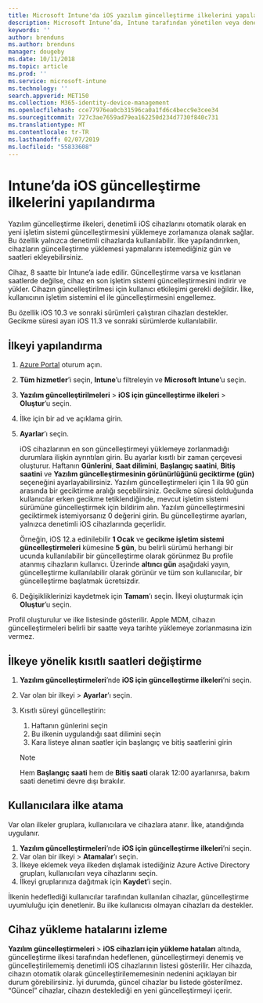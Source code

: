 ```yaml
---
title: Microsoft Intune'da iOS yazılım güncelleştirme ilkelerini yapılandırma - Azure | Microsoft Docs
description: Microsoft Intune’da, Intune tarafından yönetilen veya denetlenen iOS cihazlarında otomatik olarak yüklü yazılımların güncelleştirmelerini kısıtlamak için bir yapılandırma ilkesi oluşturun veya ekleyin. Güncelleştirmelerin yükleneceği tarihi ve saati seçebilirsiniz. Bu ilkeyi gruplara, kullanıcılara veya cihazlara da atayarak yükleme hatalarını denetleyebilirsiniz.
keywords: ''
author: brenduns
ms.author: brenduns
manager: dougeby
ms.date: 10/11/2018
ms.topic: article
ms.prod: ''
ms.service: microsoft-intune
ms.technology: ''
search.appverid: MET150
ms.collection: M365-identity-device-management
ms.openlocfilehash: cce77976ea0cb31596ca0a1fd6c4becc9e3cee34
ms.sourcegitcommit: 727c3ae7659ad79ea162250d234d7730f840c731
ms.translationtype: MT
ms.contentlocale: tr-TR
ms.lasthandoff: 02/07/2019
ms.locfileid: "55833608"
---
```

# <a name="configure-ios-update-policies-in-intune"></a>Intune’da iOS güncelleştirme ilkelerini yapılandırma

Yazılım güncelleştirme ilkeleri, denetimli iOS cihazlarını otomatik olarak en yeni işletim sistemi güncelleştirmesini yüklemeye zorlamanıza olanak sağlar. Bu özellik yalnızca denetimli cihazlarda kullanılabilir. İlke yapılandırırken, cihazların güncelleştirme yüklemesi yapmalarını istemediğiniz gün ve saatleri ekleyebilirsiniz. 

Cihaz, 8 saatte bir Intune’a iade edilir. Güncelleştirme varsa ve kısıtlanan saatlerde değilse, cihaz en son işletim sistemi güncelleştirmesini indirir ve yükler. Cihazın güncelleştirilmesi için kullanıcı etkileşimi gerekli değildir. İlke, kullanıcının işletim sistemini el ile güncelleştirmesini engellemez.

Bu özellik iOS 10.3 ve sonraki sürümleri çalıştıran cihazları destekler. Gecikme süresi ayarı iOS 11.3 ve sonraki sürümlerde kullanılabilir.

## <a name="configure-the-policy"></a>İlkeyi yapılandırma
1. [Azure Portal](https://portal.azure.com) oturum açın.
2. **Tüm hizmetler**’i seçin, **Intune**’u filtreleyin ve **Microsoft Intune**’u seçin.
3. **Yazılım güncelleştirilmeleri** > **iOS için güncelleştirme ilkeleri** > **Oluştur**’u seçin.
4. İlke için bir ad ve açıklama girin.
5. **Ayarlar**’ı seçin. 

    iOS cihazlarının en son güncelleştirmeyi yüklemeye zorlanmadığı durumlara ilişkin ayrıntıları girin. Bu ayarlar kısıtlı bir zaman çerçevesi oluşturur. Haftanın **Günlerini**, **Saat dilimini**, **Başlangıç saatini**, **Bitiş saatini** ve **Yazılım güncelleştirmesinin görünürlüğünü geciktirme (gün)** seçeneğini ayarlayabilirsiniz. Yazılım güncelleştirmeleri için 1 ila 90 gün arasında bir geciktirme aralığı seçebilirsiniz. Gecikme süresi dolduğunda kullanıcılar erken gecikme tetiklendiğinde, mevcut işletim sistemi sürümüne güncelleştirmek için bildirim alın. Yazılım güncelleştirmesini geciktirmek istemiyorsanız 0 değerini girin. Bu güncelleştirme ayarları, yalnızca denetimli iOS cihazlarında geçerlidir.
  
    Örneğin, iOS 12.a edinilebilir **1 Ocak** ve **gecikme işletim sistemi güncelleştirmeleri** kümesine **5 gün**, bu belirli sürümü herhangi bir ucunda kullanılabilir bir güncelleştirme olarak görünmez Bu profile atanmış cihazların kullanıcı. Üzerinde **altıncı gün** aşağıdaki yayın, güncelleştirme kullanılabilir olarak görünür ve tüm son kullanıcılar, bir güncelleştirme başlatmak ücretsizdir.


6. Değişikliklerinizi kaydetmek için **Tamam**’ı seçin. İlkeyi oluşturmak için **Oluştur**’u seçin.

Profil oluşturulur ve ilke listesinde gösterilir. Apple MDM, cihazın güncelleştirmeleri belirli bir saatte veya tarihte yüklemeye zorlanmasına izin vermez. 

## <a name="change-the-restricted-times-for-the-policy"></a>İlkeye yönelik kısıtlı saatleri değiştirme

1. **Yazılım güncelleştirmeleri**’nde **iOS için güncelleştirme ilkeleri**’ni seçin.
2. Var olan bir ilkeyi > **Ayarlar**’ı seçin.
3. Kısıtlı süreyi güncelleştirin:
    
    1. Haftanın günlerini seçin
    2. Bu ilkenin uygulandığı saat dilimini seçin
    3. Kara listeye alınan saatler için başlangıç ve bitiş saatlerini girin

    > [!NOTE]
    > Hem **Başlangıç saati** hem de **Bitiş saati** olarak 12:00 ayarlanırsa, bakım saati denetimi devre dışı bırakılır.

## <a name="assign-the-policy-to-users"></a>Kullanıcılara ilke atama

Var olan ilkeler gruplara, kullanıcılara ve cihazlara atanır. İlke, atandığında uygulanır.

1. **Yazılım güncelleştirmeleri**’nde **iOS için güncelleştirme ilkeleri**’ni seçin.
2. Var olan bir ilkeyi > **Atamalar**’ı seçin. 
3. İlkeye eklemek veya ilkeden dışlamak istediğiniz Azure Active Directory grupları, kullanıcıları veya cihazlarını seçin.
4. İlkeyi gruplarınıza dağıtmak için **Kaydet**’i seçin.

İlkenin hedeflediği kullanıcılar tarafından kullanılan cihazlar, güncelleştirme uyumluluğu için denetlenir. Bu ilke kullanıcısı olmayan cihazları da destekler.

## <a name="monitor-device-installation-failures"></a>Cihaz yükleme hatalarını izleme
<!-- 1352223 -->
**Yazılım güncelleştirmeleri** > **iOS cihazları için yükleme hataları** altında, güncelleştirme ilkesi tarafından hedeflenen, güncelleştirmeyi denemiş ve güncelleştirilememiş denetimli iOS cihazlarının listesi gösterilir. Her cihazda, cihazın otomatik olarak güncelleştirilememesinin nedenini açıklayan bir durum görebilirsiniz. İyi durumda, güncel cihazlar bu listede gösterilmez. “Güncel” cihazlar, cihazın desteklediği en yeni güncelleştirmeyi içerir.

